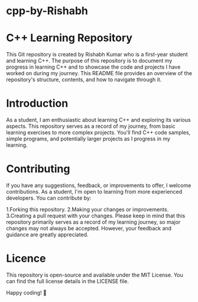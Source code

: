 # cpp-by-Rishabh
# C++ Learning Repository
This Git repository is created by Rishabh Kumar who is a first-year student and learning C++. The purpose of this repository is to document my progress in learning C++ and to showcase the code and projects I have worked on during my journey. This README file provides an overview of the repository's structure, contents, and how to navigate through it.
# Introduction
As a student, I am enthusiastic about learning C++ and exploring its various aspects. This repository serves as a record of my journey, from basic learning exercises to more complex projects. You'll find C++ code samples, simple programs, and potentially larger projects as I progress in my learning.
# Contributing
If you have any suggestions, feedback, or improvements to offer, I welcome contributions. As a student, I'm open to learning from more experienced developers. You can contribute by:

1.Forking this repository.
2.Making your changes or improvements.
3.Creating a pull request with your changes.
Please keep in mind that this repository primarily serves as a record of my learning journey, so major changes may not always be accepted. However, your feedback and guidance are greatly appreciated.
# Licence
This repository is open-source and available under the MIT License. You can find the full license details in the LICENSE file.

Happy coding! 🚀
